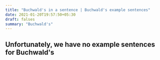 ```yaml
---
title: "Buchwald's in a sentence | Buchwald's example sentences"
date: 2021-01-20T19:57:50+05:30
draft: falses
summary: "Buchwald's"
---
```

## Unfortunately, we have no example sentences for Buchwald's                 
